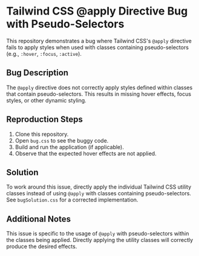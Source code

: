 # Tailwind CSS @apply Directive Bug with Pseudo-Selectors

This repository demonstrates a bug where Tailwind CSS's `@apply` directive fails to apply styles when used with classes containing pseudo-selectors (e.g., `:hover`, `:focus`, `:active`).

## Bug Description

The `@apply` directive does not correctly apply styles defined within classes that contain pseudo-selectors.  This results in missing hover effects, focus styles, or other dynamic styling.

## Reproduction Steps

1. Clone this repository.
2. Open `bug.css` to see the buggy code.
3. Build and run the application (if applicable).
4. Observe that the expected hover effects are not applied.

## Solution

To work around this issue, directly apply the individual Tailwind CSS utility classes instead of using `@apply` with classes containing pseudo-selectors.  See `bugSolution.css` for a corrected implementation.

## Additional Notes

This issue is specific to the usage of `@apply` with pseudo-selectors within the classes being applied.  Directly applying the utility classes will correctly produce the desired effects.